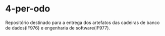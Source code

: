 # 4-per-odo
Repositório destinado para a entrega dos artefatos das cadeiras de banco de dados(IF976) e engenharia de software(IF977).
